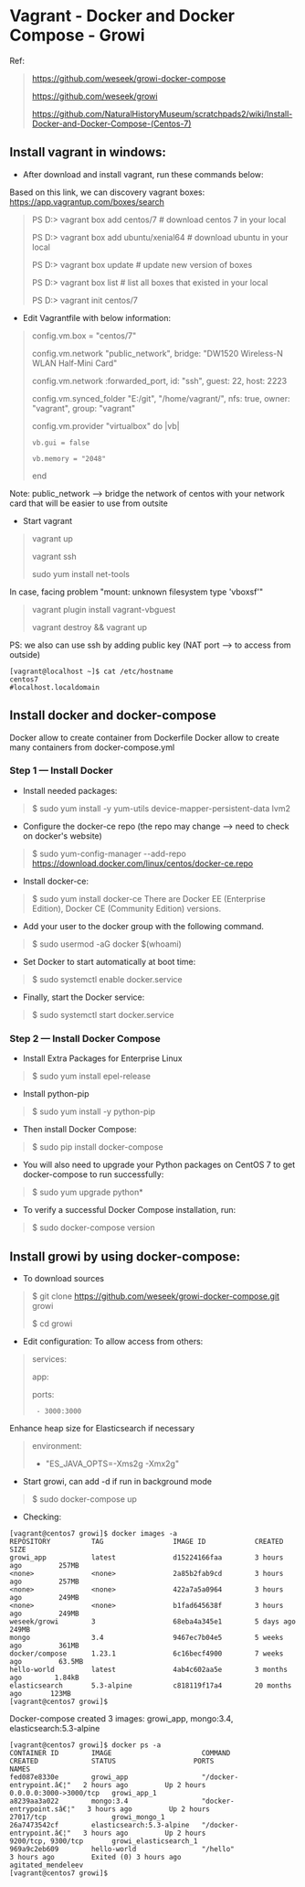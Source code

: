 # Vagrant - Docker and Docker Compose - Growi

Ref: 
  > https://github.com/weseek/growi-docker-compose
  >
  > https://github.com/weseek/growi
  >
  > https://github.com/NaturalHistoryMuseum/scratchpads2/wiki/Install-Docker-and-Docker-Compose-(Centos-7)
  >

## Install vagrant in windows:

* After download and install vagrant, run these commands below:

Based on this link, we can discovery vagrant boxes: https://app.vagrantup.com/boxes/search
>PS D:\> vagrant box add centos/7  # download centos 7 in your local
>
>PS D:\> vagrant box add ubuntu/xenial64  # download ubuntu in your local
>
>PS D:\> vagrant box update # update new version of boxes
>
>PS D:\> vagrant box list # list all boxes that existed in your local
>
>PS D:\> vagrant init centos/7

* Edit Vagrantfile with below information:

>  config.vm.box = "centos/7"
>
>  config.vm.network "public_network", bridge: "DW1520 Wireless-N WLAN Half-Mini Card"
>
>  config.vm.network :forwarded_port, id: "ssh", guest: 22, host: 2223
>
>  config.vm.synced_folder "E:/git", "/home/vagrant/", nfs: true, owner: "vagrant", group: "vagrant"
>
>  config.vm.provider "virtualbox" do |vb|
>
>     vb.gui = false
>
> 	  vb.memory = "2048"
>
>  end

Note:
  public_network --> bridge the network of centos with your network card that will be easier to use from outsite
  
* Start vagrant

> vagrant up
>
> vagrant ssh
>
> sudo yum install net-tools
>

In case, facing problem "mount: unknown filesystem type 'vboxsf'"
> vagrant plugin install vagrant-vbguest
>
> vagrant destroy && vagrant up
>
PS: we also can use ssh by adding public key (NAT port --> to access from outside)
```
[vagrant@localhost ~]$ cat /etc/hostname
centos7
#localhost.localdomain
```
## Install docker and docker-compose

Docker allow to create container from Dockerfile
Docker allow to create many containers from docker-compose.yml

### Step 1 — Install Docker

* Install needed packages:
> $ sudo yum install -y yum-utils device-mapper-persistent-data lvm2
  
* Configure the docker-ce repo (the repo may change --> need to check on docker's website)
> $ sudo yum-config-manager --add-repo https://download.docker.com/linux/centos/docker-ce.repo

* Install docker-ce:
> $ sudo yum install docker-ce
There are Docker EE (Enterprise Edition), Docker CE (Community Edition) versions.

* Add your user to the docker group with the following command.
> $ sudo usermod -aG docker $(whoami)

* Set Docker to start automatically at boot time:
> $ sudo systemctl enable docker.service

* Finally, start the Docker service:
> $ sudo systemctl start docker.service

 ### Step 2 — Install Docker Compose
 
 * Install Extra Packages for Enterprise Linux
> $ sudo yum install epel-release

* Install python-pip
> $ sudo yum install -y python-pip

* Then install Docker Compose:
> $ sudo pip install docker-compose

* You will also need to upgrade your Python packages on CentOS 7 to get docker-compose to run successfully:
> $ sudo yum upgrade python*

* To verify a successful Docker Compose installation, run:
> $ sudo docker-compose version

## Install growi by using docker-compose:

* To download sources
> $ git clone https://github.com/weseek/growi-docker-compose.git growi
>
> $ cd growi
>

* Edit configuration:
To allow access from others:
> services:
>
>  app:
>
>    ports:
>    
>      - 3000:3000
>

Enhance heap size for Elasticsearch if necessary
>environment:
>
>  - "ES_JAVA_OPTS=-Xms2g -Xmx2g"
>  

* Start growi, can add -d if run in background mode
> $ sudo docker-compose up

* Checking:
```
[vagrant@centos7 growi]$ docker images -a
REPOSITORY          TAG                 IMAGE ID            CREATED             SIZE
growi_app           latest              d15224166faa        3 hours ago         257MB
<none>              <none>              2a85b2fab9cd        3 hours ago         257MB
<none>              <none>              422a7a5a0964        3 hours ago         249MB
<none>              <none>              b1fad645638f        3 hours ago         249MB
weseek/growi        3                   68eba4a345e1        5 days ago          249MB
mongo               3.4                 9467ec7b04e5        5 weeks ago         361MB
docker/compose      1.23.1              6c16becf4900        7 weeks ago         63.5MB
hello-world         latest              4ab4c602aa5e        3 months ago        1.84kB
elasticsearch       5.3-alpine          c818119f17a4        20 months ago       123MB
[vagrant@centos7 growi]$ 
```

Docker-compose created 3 images: growi_app, mongo:3.4, elasticsearch:5.3-alpine
```
[vagrant@centos7 growi]$ docker ps -a
CONTAINER ID        IMAGE                      COMMAND                  CREATED             STATUS                   PORTS                    NAMES
fed087e8330e        growi_app                  "/docker-entrypoint.â€¦"   2 hours ago         Up 2 hours               0.0.0.0:3000->3000/tcp   growi_app_1
a8239aa3a022        mongo:3.4                  "docker-entrypoint.sâ€¦"   3 hours ago         Up 2 hours               27017/tcp                growi_mongo_1
26a7473542cf        elasticsearch:5.3-alpine   "/docker-entrypoint.â€¦"   3 hours ago         Up 2 hours               9200/tcp, 9300/tcp       growi_elasticsearch_1
969a9c2eb609        hello-world                "/hello"                 3 hours ago         Exited (0) 3 hours ago                            agitated_mendeleev
[vagrant@centos7 growi]$ 
```
